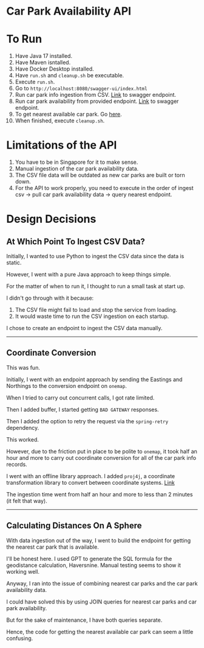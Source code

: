 # Car Park Availability API

# To Run
1. Have Java 17 installed.
2. Have Maven isntalled.
3. Have Docker Desktop installed.
4. Have `run.sh` and `cleanup.sh` be executable.
5. Execute `run.sh`.
6. Go to `http://localhost:8080/swagger-ui/index.html`
7. Run car park info ingestion from CSV. [Link](http://localhost:8080/swagger-ui/index.html#/Data%20Ingestion%20Controller/ingestCarParkInfo) to swagger endpoint.
8. Run car park availability from provided endpoint. [Link](http://localhost:8080/swagger-ui/index.html#/Data%20Ingestion%20Controller/pullCarParkAvailability) to swagger endpoint.
9. To get nearest available car park. Go [here](http://localhost:8080/swagger-ui/index.html#/Car%20Park%20Controller/nearest).
10. When finished, execute `cleanup.sh`.

# Limitations of the API
1. You have to be in Singapore for it to make sense.
2. Manual ingestion of the car park availability data.
3. The CSV file data will be outdated as new car parks are built or torn down.
4. For the API to work properly, you need to execute in the order of ingest csv -> pull car park availability data -> query nearest endpoint.

# Design Decisions

## At Which Point To Ingest CSV Data?
Initially, I wanted to use Python to ingest the CSV data since the data is static.

However, I went with a pure Java approach to keep things simple.

For the matter of when to run it, I thought to run a small task at start up.

I didn't go through with it because:

1. The CSV file might fail to load and stop the service from loading.
2. It would waste time to run the CSV ingestion on each startup.

I chose to create an endpoint to ingest the CSV data manually.

---

## Coordinate Conversion
This was fun.

Initially, I went with an endpoint approach by sending the Eastings and Northings to the conversion endpoint on `onemap`.

When I tried to carry out concurrent calls, I got rate limited.

Then I added buffer, I started getting `BAD GATEWAY` responses.

Then I added the option to retry the request via the `spring-retry` dependency.

This worked.

However, due to the friction put in place to be polite to `onemap`, it took half an hour and more to carry out coordinate conversion for all of the car park info records.

I went with an offline library approach. I added `proj4j`, a coordinate transformation library to convert between coordinate systems. [Link](https://trac.osgeo.org/proj4j/)

The ingestion time went from half an hour and more to less than 2 minutes (it felt that way).

---

## Calculating Distances On A Sphere

With data ingestion out of the way, I went to build the endpoint for getting the nearest car park that is available.

I'll be honest here. I used GPT to generate the SQL formula for the geodistance calculation, Haversnine. Manual testing seems to show it working well.

Anyway, I ran into the issue of combining nearest car parks and the car park availability data.

I could have solved this by using JOIN queries for nearest car parks and car park availability.

But for the sake of maintenance, I have both queries separate.

Hence, the code for getting the nearest available car park can seem a little confusing.

